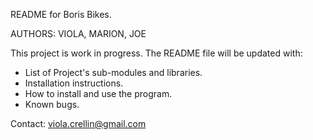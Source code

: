 README for Boris Bikes.

AUTHORS: VIOLA, MARION, JOE

This project is work in progress. The README file will be updated with:

* List of Project's sub-modules and libraries. 
* Installation instructions.
* How to install and use the program.
* Known bugs. 

Contact: viola.crellin@gmail.com
